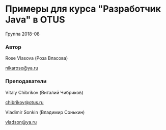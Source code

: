 ﻿# Примеры для курса "Разработчик Java" в OTUS

Группа 2018-08

### Автор
Rose Vlasova (Роза Власова)

nikarose@ya.ru

### Преподаватели
Vitaly Chibrikov (Виталий Чибриков)

chibrikov@otus.ru

Vladimir Sonkin (Владимир Сонькин)

vladson@ya.ru
